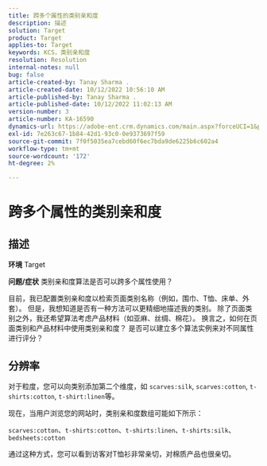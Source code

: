 ```yaml
---
title: 跨多个属性的类别亲和度
description: 描述
solution: Target
product: Target
applies-to: Target
keywords: KCS，类别亲和度
resolution: Resolution
internal-notes: null
bug: false
article-created-by: Tanay Sharma .
article-created-date: 10/12/2022 10:56:10 AM
article-published-by: Tanay Sharma .
article-published-date: 10/12/2022 11:02:13 AM
version-number: 3
article-number: KA-16590
dynamics-url: https://adobe-ent.crm.dynamics.com/main.aspx?forceUCI=1&pagetype=entityrecord&etn=knowledgearticle&id=3df49f79-1c4a-ed11-bba2-0022480868ff
exl-id: 7e263c67-1b84-42d1-93c0-0e9373697f59
source-git-commit: 7f0f5035ea7cebd60f6ec7bda9de6225b6c602a4
workflow-type: tm+mt
source-wordcount: '172'
ht-degree: 2%

---
```


# 跨多个属性的类别亲和度

## 描述

<b>环境</b>
Target


<b>问题/症状</b>
类别亲和度算法是否可以跨多个属性使用？

目前，我已配置类别亲和度以检索页面类别名称（例如，围巾、T恤、床单、外套）。 但是，我想知道是否有一种方法可以更精细地描述我的类别。 除了页面类别之外，我还希望算法考虑产品材料（如亚麻、丝绸、棉花）。 换言之，如何在页面类别和产品材料中使用类别亲和度？ 是否可以建立多个算法实例来对不同属性进行评分？


## 分辨率


对于粒度，您可以向类别添加第二个维度，如 `scarves:silk`, `scarves:cotton`, `t-shirts:cotton`, `t-shirt:linen`等。

现在，当用户浏览您的网站时，类别亲和度数组可能如下所示：

`scarves:cotton`、`t-shirts:cotton`、`t-shirts:linen`、`t-shirts:silk`、`bedsheets:cotton`

通过这种方式，您可以看到访客对T恤衫非常亲切，对棉质产品也很亲切。
